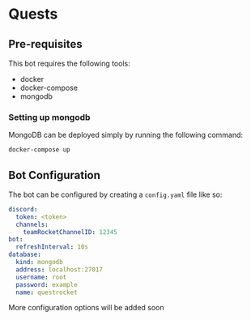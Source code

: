 # Quests

## Pre-requisites

This bot requires the following tools:

- docker
- docker-compose
- mongodb

### Setting up mongodb

MongoDB can be deployed simply by running the following command:

```bash
docker-compose up
```

## Bot Configuration

The bot can be configured by creating a `config.yaml` file like so:

```yaml
discord:
  token: <token>
  channels:
    teamRocketChannelID: 12345
bot:
  refreshInterval: 10s
database:
  kind: mongodb
  address: localhost:27017
  username: root
  password: example
  name: questrocket

```

More configuration options will be added soon
